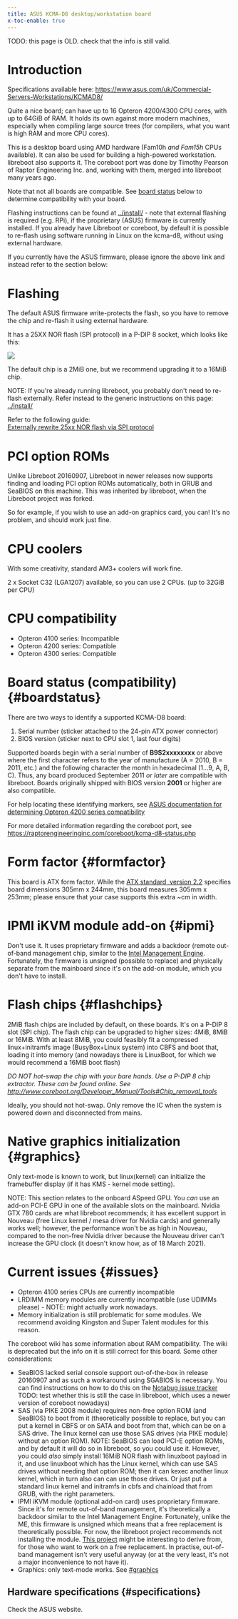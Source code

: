 ```yaml
---
title: ASUS KCMA-D8 desktop/workstation board 
x-toc-enable: true
---
```


TODO: this page is OLD. check that the info is still valid.

Introduction
============

Specifications available here:
<https://www.asus.com/uk/Commercial-Servers-Workstations/KCMAD8/>

Quite a nice board; can have up to 16 Opteron 4200/4300 CPU cores, with up to
64GiB of RAM. It holds its own against more modern machines, especially when
compiling large source trees (for compilers, what you want is high RAM and more
CPU cores).

This is a desktop board using AMD hardware (Fam10h *and Fam15h* CPUs
available). It can also be used for building a high-powered workstation.
libreboot also supports it. The coreboot port was done by Timothy Pearson of
Raptor Engineering Inc. and, working with them, merged into libreboot many
years ago.

Note that not all boards are compatible. See [board status](#boardstatus)
below to determine compatibility with your board.

Flashing instructions can be found at
[../install/](../install/) - note that external
flashing is required (e.g. RPi), if the proprietary (ASUS) firmware is
currently installed. If you already have Libreboot or coreboot, by default
it is possible to re-flash using software running in Linux on the kcma-d8,
without using external hardware.

If you currently have the ASUS firmware, please ignore the above link and
instead refer to the section below:

Flashing
========

The default ASUS firmware write-protects the flash, so you have to remove the
chip and re-flash it using external hardware.

It has a 25XX NOR flash (SPI protocol) in a P-DIP 8 socket, which looks like
this:

![](https://av.libreboot.org/dip8/dip8.jpg)

The default chip is a 2MiB one, but we recommend upgrading it to a 16MiB chip.

NOTE: If you're already running libreboot, you probably don't
need to re-flash externally. Refer instead to the generic instructions on
this page: [../install/](../install/)

Refer to the following guide:\
[Externally rewrite 25xx NOR flash via SPI protocol](../install/spi)

PCI option ROMs
===============

Unlike Libreboot 20160907, Libreboot in newer releases now supports finding and
loading PCI option ROMs automatically, both in GRUB and SeaBIOS on this machine.
This was inherited by libreboot, when the Libreboot project was forked.

So for example, if you wish to use an add-on graphics card, you can! It's no
problem, and should work just fine.

CPU coolers
===========

With some creativity, standard AM3+ coolers will work fine.

2 x Socket C32 (LGA1207) available, so you can use 2 CPUs. (up to 32GiB per CPU)

CPU compatibility
=================

- Opteron 4100 series: Incompatible
- Opteron 4200 series: Compatible
- Opteron 4300 series: Compatible

Board status (compatibility) {#boardstatus}
============================

There are two ways to identify a supported KCMA-D8 board:

1. Serial number (sticker attached to the 24-pin ATX power connector)
2. BIOS version (sticker next to CPU slot 1, last four digits)

Supported boards begin with a serial number of **B9S2xxxxxxxx** or above where
the first character refers to the year of manufacture (A = 2010, B = 2011, etc.)
and the following character the month in hexadecimal (1...9, A, B, C). Thus, any
board produced September 2011 *or later* are compatible with libreboot. Boards
originally shipped with BIOS version **2001** or higher are also compatible.

For help locating these identifying markers, see [ASUS documentation for determining Opteron 4200 series compatibility](https://web.archive.org/web/20200710022605/https://dlcdnets.asus.com/pub/ASUS/mb/SocketC%281027%29/KCMA-D8/Manual&QVL/How_to_identify_MB_supporting_Opteron_4200_CPU.pdf)

For more detailed information regarding the coreboot port, see
<https://raptorengineeringinc.com/coreboot/kcma-d8-status.php>

Form factor {#formfactor}
===========

This board is ATX form factor. While the [ATX standard, version 2.2](https://web.archive.org/web/20120725150314/http://www.formfactors.org/developer/specs/atx2_2.pdf)
specifies board dimensions 305mm x 244mm, this board measures 305mm x 253mm;
please ensure that your case supports this extra ~cm in width.

IPMI iKVM module add-on {#ipmi}
=======================

Don't use it. It uses proprietary firmware and adds a backdoor (remote
out-of-band management chip, similar to the [Intel Management
Engine](../../faq.md#intelme). Fortunately, the firmware is
unsigned (possible to replace) and physically separate from the
mainboard since it's on the add-on module, which you don't have to
install.

Flash chips {#flashchips}
===========

2MiB flash chips are included by default, on these boards. It's on a
P-DIP 8 slot (SPI chip). The flash chip can be upgraded to higher sizes:
4MiB, 8MiB or 16MiB. With at least 8MiB, you could feasibly fit a
compressed linux+initramfs image (BusyBox+Linux system) into CBFS and
boot that, loading it into memory (and nowadays there is LinuxBoot, for which
we would recommend a 16MiB boot flash)

*DO NOT hot-swap the chip with your bare hands. Use a P-DIP 8 chip
extractor. These can be found online. See
<http://www.coreboot.org/Developer_Manual/Tools#Chip_removal_tools>*

Ideally, you should not hot-swap. Only remove the IC when the system is
powered down and disconnected from mains.

Native graphics initialization {#graphics}
==============================

Only text-mode is known to work, but linux(kernel) can initialize the
framebuffer display (if it has KMS - kernel mode setting).

NOTE: This section relates to the onboard ASpeed GPU. You *can* use an add-on
PCI-E GPU in one of the available slots on the mainboard. Nvidia GTX 780 cards
are what libreboot recommends; it has excellent support in Nouveau (free Linux
kernel / mesa driver for Nvidia cards) and generally works well; however, the
performance won't be as high in Nouveau, compared to the non-free Nvidia driver
because the Nouveau driver can't increase the GPU clock (it doesn't know how,
as of 18 March 2021).

Current issues {#issues}
==============

-   Opteron 4100 series CPUs are currently incompatible
-   LRDIMM memory modules are currently incompatible
	(use UDIMMs please) - NOTE: might actually work nowadays.
-   Memory initialization is still problematic for some modules. We
    recommend avoiding Kingston and Super Talent modules for this reason.

The coreboot wiki has some information about RAM compatibility. The wiki is
deprecated but the info on it is still correct for this board. Some other
considerations:

-   SeaBIOS lacked serial console support out-of-the-box in release 20160907
    and as such a workaround using SGABIOS is necessary. You can find
    instructions on how to do this on the
    [Notabug issue tracker](http://web.archive.org/web/20210416011941/https://notabug.org/libreboot/libreboot/issues/736)
    TODO: test whether this is still the case in libreboot, which uses a newer
    version of coreboot nowadays)
-   SAS (via PIKE 2008 module) requires non-free option ROM (and
    SeaBIOS) to boot from it (theoretically possible to replace, but you
    can put a kernel in CBFS or on SATA and boot from that, which
    can be on a SAS drive. The linux kernel can use those SAS drives
    (via PIKE module) without an option ROM).
    NOTE: SeaBIOS can load PCI-E option ROMs, and by default it will do so in
    libreboot, so you could use it. However, you could *also* simply
    install 16MiB NOR flash with linuxboot payload in it, and use linuxboot
    which has the Linux kernel, which can use SAS drives without needing that
    option ROM; then it can kexec another linux kernel, which in turn also can
    can use those drives. Or just put a standard linux kernel and initramfs
    in cbfs and chainload that from GRUB, with the right parameters.
-   IPMI iKVM module (optional add-on card) uses proprietary firmware.
    Since it's for remote out-of-band management, it's theoretically a
    backdoor similar to the Intel Management Engine. Fortunately, unlike
    the ME, this firmware is unsigned which means that a free
    replacement is theoretically possible. For now, the libreboot
    project recommends not installing the module. [This
    project](https://github.com/facebook/openbmc) might be interesting
    to derive from, for those who want to work on a free replacement. In
    practise, out-of-band management isn't very useful anyway (or at
    the very least, it's not a major inconvenience to not have it).
-   Graphics: only text-mode works. See [\#graphics](#graphics)

Hardware specifications {#specifications}
-----------------------

Check the ASUS website.

